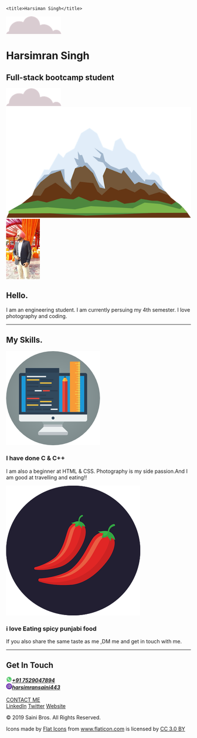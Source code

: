 <!DOCTYPE html>
<html lang="en" dir="ltr">
  <head>
    <meta charset="utf-8">
    <link rel="stylesheet" href="css/styles.css">
    <link rel="icon" href="favicon.ico">
    <link href="https://fonts.googleapis.com/css?family=Merriweather|Montserrat|Sacramento" rel="stylesheet">

    <title>Harsiman Singh</title>
  </head>
  <body>
<div class="top-container">

  <img class="top-cloud" src="imags/cloud.png" alt="cloud">
  <h1>Harsimran Singh</h1>
  <h2 class="saini">Full-stack bootcamp student</h2>
  <img class="bottom-cloud" src="imags/cloud.png" alt="cloud">
  <img src="imags/mountain.png" alt="mountain image">

</div>
<div class="middle-container">
  <div class="profile">
    <img src="imags/kakaji3.png" alt="">
    <h2>Hello.</h2>
    <p>I am an engineering student. I am currently persuing my 4th semester. I love photography and coding.</p>
  </div>
  <hr>
  <div class="skills">
    <h2>My Skills.</h2>
    <div class="skill-row">
      <img class="semi" src="imags/done.png" alt="">
      <h3>I have done C & C++</h3>
      <p>I am also a beginner at HTML & CSS. Photography is my side passion.And I am good at travelling and eating!!

</p>
    </div>
    <div class="skill-row">
      <img  class="semi2" src="imags/chillies.png" alt="">
      <h3>i love Eating spicy punjabi food</h3>
      <p>If you also share the same taste as me ,DM me and get in touch with me.</p>
    </div>
  </div>
  <hr>
  <div class="contact-me">
    <h2>Get In Touch</h2>
    <img src="imags/whatsapp.png" alt=""><a href="https://api.whatsapp.com/send?phone=917529047894"><b><i>+91 7529047894</i></b></a>
    <br>
    <img src="imags/instagram.png" alt=""><a href=""><b><i>harsimransaini443</i></b></a>
    <br>
    <br>
    <a class="btn" href="mailto:name@email.com">CONTACT ME</a>
  </div>
</div>


<div class="bottom-container">
  <a class="footer-link" href="https://www.linkedin.com/">LinkedIn</a>
  <a class="footerlink" href="https://twitter.com/">Twitter</a>
  <a class="footer-link" href="https://www.appbrewery.co/">Website</a>
  <p>© 2019 Saini Bros. All Rights Reserved. </p>
</div>
<div>Icons made by <a href="https://www.flaticon.com/authors/flat-icons" title="Flat Icons">Flat Icons</a> from <a href="https://www.flaticon.com/" 			    title="Flaticon">www.flaticon.com</a> is licensed by <a href="http://creativecommons.org/licenses/by/3.0/" 			    title="Creative Commons BY 3.0" target="_blank">CC 3.0 BY</a></div>
  </body>
</html>
